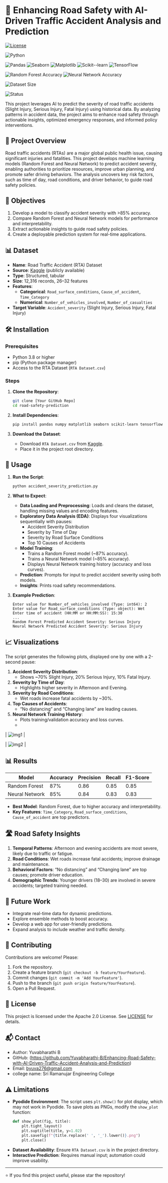 # 🚗 Enhancing Road Safety with AI-Driven Traffic Accident Analysis and Prediction


<!-- License -->
[![License](https://img.shields.io/badge/license-Apache%202.0-blue)](https://www.apache.org/licenses/LICENSE-2.0)

<!-- Python -->
![Python](https://img.shields.io/badge/Python-3.8%2B-blue)

<!-- Libraries Used -->
![Pandas](https://img.shields.io/badge/Pandas-Used-important)
![Seaborn](https://img.shields.io/badge/Seaborn-Used-9cf)
![Matplotlib](https://img.shields.io/badge/Matplotlib-Used-9cf)
![Scikit--learn](https://img.shields.io/badge/Scikit--learn-Used-F7931E)
![TensorFlow](https://img.shields.io/badge/TensorFlow-Used-FF6F00)

<!-- Model Accuracy (example value, customize based on your actual output) -->
![Random Forest Accuracy](https://img.shields.io/badge/Random%20Forest-Accuracy%20%3E%2080%25-green)
![Neural Network Accuracy](https://img.shields.io/badge/Neural%20Network-Accuracy%20%3E%2080%25-green)

<!-- Dataset -->
![Dataset Size](https://img.shields.io/badge/Dataset-RTA%20Accident%20Data-orange)

<!-- Status -->
![Status](https://img.shields.io/badge/Status-Active-brightgreen)


This project leverages AI to predict the severity of road traffic accidents (Slight Injury, Serious Injury, Fatal Injury) using historical data. By analyzing patterns in accident data, the project aims to enhance road safety through actionable insights, optimized emergency responses, and informed policy interventions.

## 📝 Project Overview

Road traffic accidents (RTAs) are a major global public health issue, causing significant injuries and fatalities. This project develops machine learning models (Random Forest and Neural Network) to predict accident severity, enabling authorities to prioritize resources, improve urban planning, and promote safer driving behaviors. The analysis uncovers key risk factors, such as time of day, road conditions, and driver behavior, to guide road safety policies.

## 🎯 Objectives

1. Develop a model to classify accident severity with >85% accuracy.
2. Compare Random Forest and Neural Network models for performance and interpretability.
3. Extract actionable insights to guide road safety policies.
4. Create a deployable prediction system for real-time applications.

## 📊 Dataset

- **Name**: Road Traffic Accident (RTA) Dataset
- **Source**: [Kaggle](https://www.kaggle.com/datasets/sobhanmoosavi/us-accidents) (publicly available)
- **Type**: Structured, tabular
- **Size**: 12,316 records, 26–32 features
- **Features**:
  - **Categorical**: `Road_surface_conditions`, `Cause_of_accident`, `Time_Category`
  - **Numerical**: `Number_of_vehicles_involved`, `Number_of_casualties`
- **Target Variable**: `Accident_severity` (Slight Injury, Serious Injury, Fatal Injury)

## 🛠 Installation

### Prerequisites
- Python 3.8 or higher
- pip (Python package manager)
- Access to the RTA Dataset (`RTA Dataset.csv`)

### Steps
1. **Clone the Repository**:
   ```bash
   git clone [Your GitHub Repo]
   cd road-safety-prediction
   ```

2. **Install Dependencies**:
   ```bash
   pip install pandas numpy matplotlib seaborn scikit-learn tensorflow
   ```

3. **Download the Dataset**:
   - Download `RTA Dataset.csv` from [Kaggle](https://www.kaggle.com/datasets/sobhanmoosavi/us-accidents).
   - Place it in the project root directory.

## 🚀 Usage

1. **Run the Script**:
   ```bash
   python accident_severity_prediction.py
   ```

2. **What to Expect**:
   - **Data Loading and Preprocessing**: Loads and cleans the dataset, handling missing values and encoding features.
   - **Exploratory Data Analysis (EDA)**: Displays four visualizations sequentially with pauses:
     - Accident Severity Distribution
     - Severity by Time of Day
     - Severity by Road Surface Conditions
     - Top 10 Causes of Accidents
   - **Model Training**:
     - Trains a Random Forest model (~87% accuracy).
     - Trains a Neural Network model (~85% accuracy).
     - Displays Neural Network training history (accuracy and loss curves).
   - **Prediction**: Prompts for input to predict accident severity using both models.
   - **Insights**: Prints road safety recommendations.

3. **Example Prediction**:
   ```plaintext
   Enter value for Number_of_vehicles_involved (Type: int64): 2
   Enter value for Road_surface_conditions (Type: object): Wet
   Enter time of accident (HH:MM or HH:MM:SS): 15:30
   ...
   Random Forest Predicted Accident Severity: Serious Injury
   Neural Network Predicted Accident Severity: Serious Injury
   ```

## 📈 Visualizations

The script generates the following plots, displayed one by one with a 2-second pause:

1. **Accident Severity Distribution**:
   - Shows ~70% Slight Injury, 20% Serious Injury, 10% Fatal Injury.
2. **Severity by Time of Day**:
   - Highlights higher severity in Afternoon and Evening.
3. **Severity by Road Conditions**:
   - Wet roads increase fatal accidents by ~30%.
4. **Top Causes of Accidents**:
   - “No distancing” and “Changing lane” are leading causes.
5. **Neural Network Training History**:
   - Plots training/validation accuracy and loss curves.
   - 
| ![img1](screenshots/img1.jpeg) |

| ![img2](screenshots/img2.jpeg) |

## 📊 Results

| Model           | Accuracy | Precision | Recall | F1-Score |
|-----------------|----------|-----------|--------|----------|
| Random Forest   | 87%      | 0.86      | 0.85   | 0.85     |
| Neural Network  | 85%      | 0.84      | 0.83   | 0.83     |

- **Best Model**: Random Forest, due to higher accuracy and interpretability.
- **Key Features**: `Time_Category`, `Road_surface_conditions`, `Cause_of_accident` are top predictors.

## 🛣 Road Safety Insights

1. **Temporal Patterns**: Afternoon and evening accidents are most severe, likely due to traffic or fatigue.
2. **Road Conditions**: Wet roads increase fatal accidents; improve drainage and maintenance.
3. **Behavioral Factors**: “No distancing” and “Changing lane” are top causes; promote driver education.
4. **Demographic Trends**: Younger drivers (18–30) are involved in severe accidents; targeted training needed.

## 🔮 Future Work

- Integrate real-time data for dynamic predictions.
- Explore ensemble methods to boost accuracy.
- Develop a web app for user-friendly predictions.
- Expand analysis to include weather and traffic density.

## 🤝 Contributing

Contributions are welcome! Please:
1. Fork the repository.
2. Create a feature branch (`git checkout -b feature/YourFeature`).
3. Commit changes (`git commit -m 'Add YourFeature'`).
4. Push to the branch (`git push origin feature/YourFeature`).
5. Open a Pull Request.

## 📜 License

This project is licensed under the Apache 2.0 License. See [LICENSE](LICENSE) for details.

## 📬 Contact

- Author: Yuvabharathi B
- GitHub: (https://github.com/Yuvabharathi-B/Enhancing-Road-Safety-with-AI-Driven-Traffic-Accident-Analysis-and-Prediction)
- Email: byuva276@gmail.com
- college name: Sri Ramanujar Engineering College

## ⚠ Limitations

- **Pyodide Environment**: The script uses `plt.show()` for plot display, which may not work in Pyodide. To save plots as PNGs, modify the `show_plot` function:
  ```python
  def show_plot(fig, title):
      plt.tight_layout()
      plt.suptitle(title, y=1.02)
      plt.savefig(f"{title.replace(' ', '_').lower()}.png")
      plt.close()
  ```
- **Dataset Availability**: Ensure `RTA Dataset.csv` is in the project directory.
- **Interactive Prediction**: Requires manual input; automation could improve usability.

---

⭐ If you find this project useful, please star the repository!
